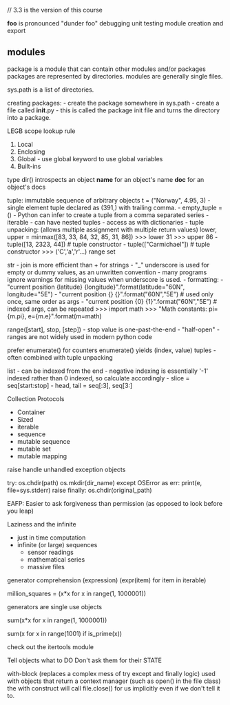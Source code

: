 // 3.3 is the version of this course

__foo__ is pronounced "dunder foo"
debugging
unit testing
module creation and export

modules
-------
package is a module that can contain other modules and/or packages
packages are represented by directories.
modules are generally single files.

sys.path is a list of directories.

creating packages:
    - create the package somewhere in sys.path
    - create a file called __init__.py
    - this is called the package init file and turns the directory into a package.

LEGB scope lookup rule
1. Local
2. Enclosing
3. Global - use global keyword to use global variables
4. Built-ins

type
dir() introspects an object
__name__ for an object's name
__doc__ for an object's docs

tuple: immutable sequence of arbitrary objects t = ("Norway", 4.95, 3)
    - single element tuple declared as (391,) with trailing comma.
    - empty_tuple = ()
    - Python can infer to create a tuple from a comma separated series
    - iterable
    - can have nested tuples
    - access as with dictionaries
    - tuple unpacking: (allows multiple assignment with multiple return values)
        lower, upper = minmax([83, 33, 84, 32, 85, 31, 86])
        >>> lower
        31
        >>> upper 
        86
    - tuple([13, 2323, 44]) # tuple constructor
    - tuple(["Carmichael"]) # tuple constructor 
    >>> ('C','a','r'...)
range
set

str
    - join is more efficient than + for strings
    - "_" underscore is used for empty or dummy values, as an unwritten convention
        - many programs ignore warnings for missing values when underscore is used.
    - formatting:
        - "current position {latitude} {longitude}".format(latitude="60N", longitude="5E")
        - "current position {} {}".format("60N","5E") # used only once, same order as args
        - "current position {0} {1}".format("60N","5E") # indexed args, can be repeated
        >>> import math
        >>> "Math constants: pi={m.pi}, e={m.e}".format(m=math)

range([start], stop, [step])
    - stop value is one-past-the-end
    - "half-open"
    - ranges are not widely used in modern python code 

prefer enumerate() for counters
enumerate() yields (index, value) tuples
    - often combined with tuple unpacking

list
    - can be indexed from the end
    - negative indexing is essentially '-1' indexed rather than 0 indexed, so calculate accordingly
    - slice = seq[start:stop]
    - head, tail = seq[:3], seq[3:]

Collection Protocols
- Container
- Sized
- iterable
- sequence
- mutable sequence
- mutable set 
- mutable mapping     

raise 
handle
unhandled
exception objects

try:
    os.chdir(path)
    os.mkdir(dir_name)
except OSError as err:
    print(e, file=sys.stderr)
    raise
finally:
    os.chdir(original_path)


EAFP: Easier to ask forgiveness than permission (as opposed to look before you leap)

Laziness and the infinite
- just in time computation
- infinite (or large) sequences
    - sensor readings
    - mathematical series
    - massive files

generator comprehension (expression)
(expr(item) for item in iterable)

million_squares = (x*x for x in range(1, 1000001))

generators are single use objects

sum(x*x for x in range(1, 1000001))

sum(x for x in range(1001) if is_prime(x))

check out the itertools module


Tell objects what to DO
Don't ask them for their STATE

with-block (replaces a complex mess of try except and finally logic)
used with objects that return a context manager (such as open() in the file class)
the with construct will call file.close() for us implicitly even if we don't tell it to.
